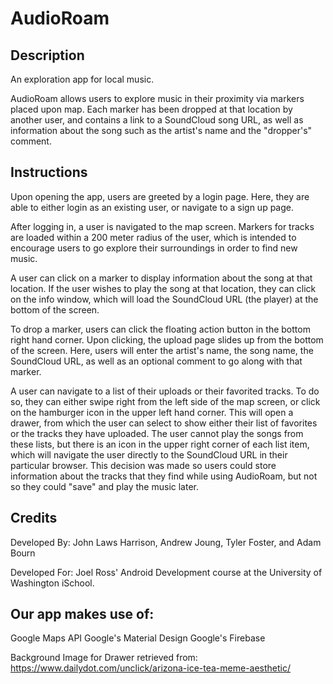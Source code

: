 # AudioRoam

## Description
An exploration app for local music.

AudioRoam allows users to explore music in their proximity via markers
placed upon map.  Each marker has been dropped at that location by
another user, and contains a link to a SoundCloud song URL, as well as
information about the song such as the artist's name and the "dropper's"
comment.

## Instructions

Upon opening the app, users are greeted by a login page.  Here, they
are able to either login as an existing user, or navigate to a sign up
page.  

After logging in, a user is navigated to the map screen.  Markers for
tracks are loaded within a 200 meter radius of the user, which is intended
to encourage users to go explore their surroundings in order to find new
music.  

A user can click on a marker to display information about the song at that
location.  If the user wishes to play the song at that location, they can
click on the info window, which will load the SoundCloud URL (the player) at the
bottom of the screen.

To drop a marker, users can click the floating action button in the bottom right
hand corner.  Upon clicking, the upload page slides up from the bottom of the
screen.  Here, users will enter the artist's name, the song name, the SoundCloud
URL, as well as an optional comment to go along with that marker.  

A user can navigate to a list of their uploads or their favorited tracks.  To do so,
they can either swipe right from the left side of the map screen, or click on the
hamburger icon in the upper left hand corner.  This will open a drawer, from which
the user can select to show either their list of favorites or the tracks they have
uploaded.  The user cannot play the songs from these lists, but there is an icon
in the upper right corner of each list item, which will navigate the user directly
to the SoundCloud URL in their particular browser.  This decision was made so users
could store information about the tracks that they find while using AudioRoam, but
not so they could "save" and play the music later.  

## Credits
Developed By:
John Laws Harrison, Andrew Joung, Tyler Foster, and Adam Bourn

Developed For:
Joel Ross' Android Development course at the University of Washington iSchool.

## Our app makes use of:
Google Maps API
Google's Material Design
Google's Firebase

Background Image for Drawer retrieved from: https://www.dailydot.com/unclick/arizona-ice-tea-meme-aesthetic/
